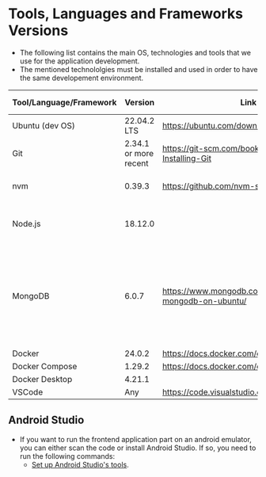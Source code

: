 # Tools, Languages and Frameworks Versions

* The following list contains the main OS, technologies and tools that we use for the application development.
* The mentioned technololgies must be installed and used in order to have the same developement environment. 

| Tool/Language/Framework | Version | Link (optional) | Comments (optional) |
| --- | --- | --- | --- |
| Ubuntu (dev OS) | 22.04.2 LTS | https://ubuntu.com/download/desktop |  |
| Git | 2.34.1 or more recent | https://git-scm.com/book/en/v2/Getting-Started-Installing-Git |  |
| nvm | 0.39.3 | https://github.com/nvm-sh/nvm/releases/tag/v0.39.3 | a NodeJS Version Manager |
| Node.js | 18.12.0 |  | Install NodeJS by using NVM. |
| MongoDB | 6.0.7 | https://www.mongodb.com/docs/manual/tutorial/install-mongodb-on-ubuntu/ | For now we’re using Mongo Atlas DB (no need to have MongoDB installed for now) |
| Docker | 24.0.2 | https://docs.docker.com/engine/install/ubuntu/ |  |
| Docker Compose | 1.29.2 | https://docs.docker.com/compose/ |  |
| Docker Desktop | 4.21.1 |  | Optional |
| VSCode | Any | https://code.visualstudio.com/download |  |

## Android Studio
* If you want to run the frontend application part on an android emulator, you can either scan the code or install Android Studio. If so, you need to run the following commands:
    * [Set up Android Studio's tools](https://docs.expo.dev/workflow/android-studio-emulator/).

